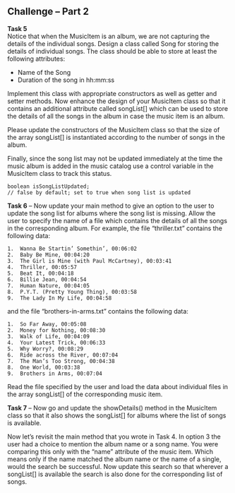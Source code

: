 ## Challenge – Part 2

**Task 5**  
Notice that when the MusicItem is an album, we are not capturing the details of the individual songs. Design a class called Song for storing the details of individual songs. The class should be able to store at least the following attributes:

-	Name of the Song
-	Duration of the song in hh:mm:ss

Implement this class with appropriate constructors as well as getter and setter methods.
Now enhance the design of your MusicItem class so that it contains an additional attribute called songList[] which can be used to store the details of all the songs in the album in case the music item is an album.

Please update the constructors of the MusicItem class so that the size of the array songList[] is instantiated according to the number of songs in the album.

Finally, since the song list may not be updated immediately at the time the music album is added in the music catalog use a control variable in the MusicItem class to track this status. 

    boolean isSongListUpdated; 
    // false by default; set to true when song list is updated


**Task 6** – Now update your main method to give an option to the user to update the song list for albums where the song list is missing. Allow the user to specify the name of a file which contains the details of all the songs in the corresponding album. For example, the file “thriller.txt” contains the following data:

    1.	Wanna Be Startin’ Somethin’, 00:06:02
    2.	Baby Be Mine, 00:04:20
    3.	The Girl is Mine (with Paul McCartney), 00:03:41
    4.	Thriller, 00:05:57
    5.	Beat It, 00:04:18
    6.	Billie Jean, 00:04:54
    7.	Human Nature, 00:04:05
    8.	P.Y.T. (Pretty Young Thing), 00:03:58
    9.	The Lady In My Life, 00:04:58

and the file “brothers-in-arms.txt” contains the following data:

    1.	So Far Away, 00:05:08
    2.	Money for Nothing, 00:08:30
    3.	Walk of Life, 00:04:09
    4.	Your Latest Trick, 00:06:33
    5.	Why Worry?, 00:08:29
    6.	Ride across the River, 00:07:04
    7.	The Man’s Too Strong, 00:04:38
    8.	One World, 00:03:38
    9.	Brothers in Arms, 00:07:04

Read the file specified by the user and load the data about individual files in the array songList[] of the corresponding music item.

**Task 7** – Now go and update the showDetails() method in the MusicItem class so that it also shows the songList[] for albums where the list of songs is available.

Now let’s revisit the main method that you wrote in Task 4. In option 3 the user had a choice to mention the album name or a song name. You were comparing this only with the “name” attribute of the music item. Which means only if the name matched the album name or the name of a single, would the search be successful. Now update this search so that wherever a songList[] is available the search is also done for the corresponding list of songs.
